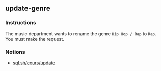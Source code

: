 ## update-genre

### Instructions

The music department wants to rename the genre `Hip Hop / Rap` to `Rap`.  
You must make the request.

### Notions

- [sql.sh/cours/update](https://sql.sh/cours/update)

